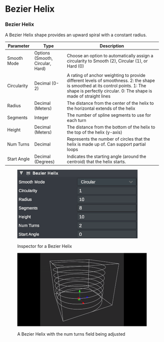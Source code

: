 # Bezier Helix

### Bezier Helix

A Bezier Helix shape provides an upward spiral with a constant radius.&#x20;

| Parameter   | Type                             | Description                                                                                                                                                                                          |
| ----------- | -------------------------------- | ---------------------------------------------------------------------------------------------------------------------------------------------------------------------------------------------------- |
| Smooth Mode | Options (Smooth, Circular, Hard) | Choose an option to automatically assign a circularity to Smooth (2), Circular (1), or Hard (0)                                                                                                      |
| Circularity | Decimal (0-2)                    | A rating of anchor weighting to provide different levels of smoothness. 2: the shape is smoothed at its control points. 1: The shape is perfectly circular. 0: The shape is made of straight lines   |
| Radius      | Decimal (Meters)                 | The distance from the center of the helix to the horizontal extends of the helix                                                                                                                     |
| Segments    | Integer                          | The number of spline segments to use for each turn                                                                                                                                                   |
| Height      | Decimal (Meters)                 | The distance from the bottom of the helix to the top of the helix (y-axis)                                                                                                                           |
| Num Turns   | Decimal                          | Represents the number of circles that the helix is made up of. Can support partial loops                                                                                                             |
| Start Angle | Decimal (Degrees)                | Indicates the starting angle (around the centroid) that the helix starts.                                                                                                                            |

<figure><img src="../../../../.gitbook/assets/image.png" alt=""><figcaption><p>Inspector for a Bezier Helix</p></figcaption></figure>

<figure><img src="../../../../.gitbook/assets/Untitledvideo-MadewithClipchamp-ezgif.com-video-to-gif-converter.gif" alt=""><figcaption><p>A Bezier Helix with the num turns field being adjusted</p></figcaption></figure>
